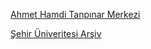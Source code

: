 <p>
<a href="http://www.tanpinarmerkezi.com/">Ahmet Hamdi Tanpınar Merkezi</a>
</p>
<p>
<a href="http://earsiv.sehir.edu.tr:8080/xmlui/">Şehir Üniveritesi Arşiv</a>
</p>
